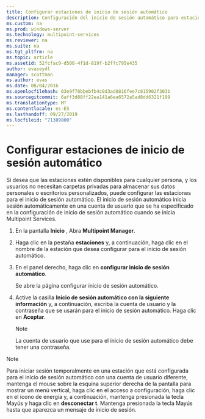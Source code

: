 ```yaml
---
title: Configurar estaciones de inicio de sesión automático
description: Configuración del inicio de sesión automático para estaciones Multipoint
ms.custom: na
ms.prod: windows-server
ms.technology: multipoint-services
ms.reviewer: na
ms.suite: na
ms.tgt_pltfrm: na
ms.topic: article
ms.assetid: 52fcfac9-d500-4f1d-819f-b2ffc795e435
author: evaseydl
manager: scottman
ms.author: evas
ms.date: 08/04/2016
ms.openlocfilehash: 03e9f78bbebfb4c0d3ad8816fee7c815902f303b
ms.sourcegitcommit: 6aff3d88ff22ea141a6ea6572a5ad8dd6321f199
ms.translationtype: MT
ms.contentlocale: es-ES
ms.lasthandoff: 09/27/2019
ms.locfileid: "71389800"
---
```

# <a name="configure-stations-for-automatic-logon"></a>Configurar estaciones de inicio de sesión automático
Si desea que las estaciones estén disponibles para cualquier persona, y los usuarios no necesitan carpetas privadas para almacenar sus datos personales o escritorios personalizados, puede configurar las estaciones para el inicio de sesión automático. El inicio de sesión automático inicia sesión automáticamente en una cuenta de usuario que se ha especificado en la configuración de inicio de sesión automático cuando se inicia Multipoint Services.  
  
1.  En la pantalla **Inicio** , Abra **Multipoint Manager**.  
  
2.  Haga clic en la pestaña **estaciones** y, a continuación, haga clic en el nombre de la estación que desea configurar para el inicio de sesión automático.  
  
3.  En el panel derecho, haga clic en **configurar inicio de sesión automático**.  
  
    Se abre la página configurar inicio de sesión automático.  
  
4.  Active la casilla **Inicio de sesión automático con la siguiente información** y, a continuación, escriba la cuenta de usuario y la contraseña que se usarán para el inicio de sesión automático. Haga clic en **Aceptar**.  
  
    > [!NOTE]  
    > La cuenta de usuario que use para el inicio de sesión automático debe tener una contraseña.  
  
> [!NOTE]  
> Para iniciar sesión temporalmente en una estación que está configurada para el inicio de sesión automático con una cuenta de usuario diferente, mantenga el mouse sobre la esquina superior derecha de la pantalla para mostrar un menú vertical, haga clic en el acceso a configuración, haga clic en el icono de energía y, a continuación, mantenga presionada la tecla Mayús y haga clic en **desconectar t**. Mantenga presionada la tecla Mayús hasta que aparezca un mensaje de inicio de sesión.